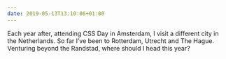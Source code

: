 ```yaml
---
date: 2019-05-13T13:10:06+01:00
---
```

Each year after, attending CSS Day in Amsterdam, I visit a different city in the Netherlands. So far I’ve been to Rotterdam, Utrecht and The Hague. Venturing beyond the Randstad, where should I head this year?